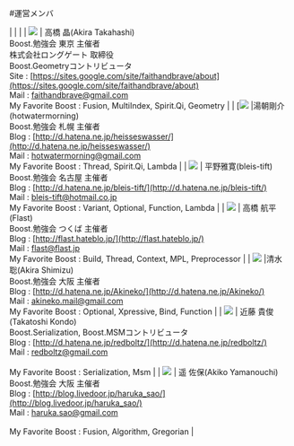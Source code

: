 #運営メンバ

| | |
| ![](https://raw.githubusercontent.com/boostjp/image/master/the-team/faithandbrave.png) | 高橋 晶(Akira Takahashi)<br/>Boost.勉強会 東京 主催者<br/>株式会社ロングゲート 取締役<br/>Boost.Geometryコントリビュータ<br/>Site : [https://sites.google.com/site/faithandbrave/about](https://sites.google.com/site/faithandbrave/about)<br/>Mail : faithandbrave@gmail.com<br/>My Favorite Boost : Fusion, MultiIndex, Spirit.Qi, Geometry |
| [![](https://raw.githubusercontent.com/boostjp/image/master/the-team/hotwatermorning.png) |湯朝剛介(hotwatermorning)<br/>Boost.勉強会 札幌 主催者<br/>Blog : [http://d.hatena.ne.jp/heisseswasser/](http://d.hatena.ne.jp/heisseswasser/)<br/>Mail : hotwatermorning@gmail.com<br/>My Favorite Boost : Thread, Spirit.Qi, Lambda |
| ![](https://raw.githubusercontent.com/boostjp/image/master/the-team/bleis.png) | 平野雅寛(bleis-tift)<br/>Boost.勉強会 名古屋 主催者<br/>Blog : [http://d.hatena.ne.jp/bleis-tift/](http://d.hatena.ne.jp/bleis-tift/)<br/>Mail : bleis-tift@hotmail.co.jp<br/>My Favorite Boost : Variant, Optional, Function, Lambda |
| ![](https://raw.githubusercontent.com/boostjp/image/master/the-team/flast.png) | 高橋 航平(Flast)<br/>Boost.勉強会 つくば 主催者<br/>Blog : [http://flast.hateblo.jp/](http://flast.hateblo.jp/)<br/>Mail : flast@flast.jp<br/>My Favorite Boost : Build, Thread, Context, MPL, Preprocessor |
| ![](https://raw.githubusercontent.com/boostjp/image/master/the-team/akineko.png) |清水 聡(Akira Shimizu)<br/>Boost.勉強会 大阪 主催者<br/>Blog : [http://d.hatena.ne.jp/Akineko/](http://d.hatena.ne.jp/Akineko/)<br/>Mail : akineko.mail@gmail.com<br/>My Favorite Boost : Optional, Xpressive, Bind, Function |
| ![](https://raw.githubusercontent.com/boostjp/image/master/the-team/redboltz.png) | 近藤 貴俊(Takatoshi Kondo)<br/>Boost.Serialization, Boost.MSMコントリビュータ<br/>Blog : [http://d.hatena.ne.jp/redboltz/](http://d.hatena.ne.jp/redboltz/)<br/>Mail : redboltz@gmail.com<br/><br/>My Favorite Boost : Serialization, Msm |
| ![](https://raw.githubusercontent.com/boostjp/image/master/the-team/haruka_sao.png) | 遥 佐保(Akiko Yamanouchi)<br/>Boost.勉強会 大阪 主催者<br/>Blog : [http://blog.livedoor.jp/haruka_sao/](http://blog.livedoor.jp/haruka_sao/)<br/>Mail : haruka.sao@gmail.com<br/><br/>My Favorite Boost : Fusion, Algorithm, Gregorian |


